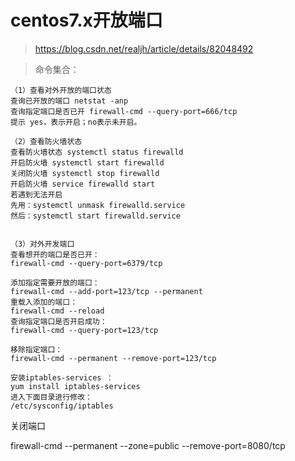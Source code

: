 # centos7.x开放端口

> https://blog.csdn.net/realjh/article/details/82048492

> 命令集合：

    （1）查看对外开放的端口状态
    查询已开放的端口 netstat -anp
    查询指定端口是否已开 firewall-cmd --query-port=666/tcp
    提示 yes，表示开启；no表示未开启。
    
    （2）查看防火墙状态
    查看防火墙状态 systemctl status firewalld
    开启防火墙 systemctl start firewalld  
    关闭防火墙 systemctl stop firewalld
    开启防火墙 service firewalld start 
    若遇到无法开启
    先用：systemctl unmask firewalld.service 
    然后：systemctl start firewalld.service    


    （3）对外开发端口
    查看想开的端口是否已开：
    firewall-cmd --query-port=6379/tcp
    
    添加指定需要开放的端口：
    firewall-cmd --add-port=123/tcp --permanent
    重载入添加的端口：
    firewall-cmd --reload
    查询指定端口是否开启成功：
    firewall-cmd --query-port=123/tcp
    
    移除指定端口：
    firewall-cmd --permanent --remove-port=123/tcp
    
    安装iptables-services ：
    yum install iptables-services 
    进入下面目录进行修改：
    /etc/sysconfig/iptables
关闭端口

firewall-cmd --permanent --zone=public --remove-port=8080/tcp